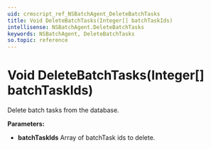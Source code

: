 ```yaml
---
uid: crmscript_ref_NSBatchAgent_DeleteBatchTasks
title: Void DeleteBatchTasks(Integer[] batchTaskIds)
intellisense: NSBatchAgent.DeleteBatchTasks
keywords: NSBatchAgent, DeleteBatchTasks
so.topic: reference
---
```


# Void DeleteBatchTasks(Integer[] batchTaskIds)

Delete batch tasks from the database.

**Parameters:**
 - **batchTaskIds** Array of batchTask ids to delete.
